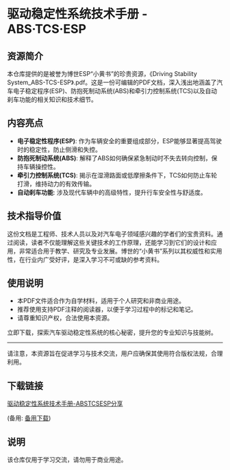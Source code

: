 # 驱动稳定性系统技术手册 - ABS·TCS·ESP

## 资源简介

本仓库提供的是被誉为博世ESP“小黄书”的珍贵资源，《Driving Stability System_ABS-TCS-ESP》.pdf。这是一份可编辑的PDF文档，深入浅出地涵盖了汽车电子稳定程序(ESP)、防抱死制动系统(ABS)和牵引力控制系统(TCS)以及自动刹车功能的相关知识和技术细节。

## 内容亮点

- **电子稳定性程序(ESP)**: 作为车辆安全的重要组成部分，ESP能够显著提高驾驶时的稳定性，防止侧滑和失控。
- **防抱死制动系统(ABS)**: 解释了ABS如何确保紧急制动时不失去转向控制，保持车辆操控性。
- **牵引力控制系统(TCS)**: 揭示在湿滑路面或低摩擦条件下，TCS如何防止车轮打滑，维持动力的有效传输。
- **自动刹车功能**: 涉及现代车辆中的高级特性，提升行车安全性与舒适度。

## 技术指导价值

这份文档是工程师、技术人员以及对汽车电子领域感兴趣的学者们的宝贵资料。通过阅读，读者不仅能理解这些关键技术的工作原理，还能学习到它们的设计和应用，非常适合用于教学、研究及专业发展。博世的“小黄书”系列以其权威性和实用性，在行业内广受好评，是深入学习不可或缺的参考资料。

## 使用说明

- 本PDF文件适合作为自学材料，适用于个人研究和非商业用途。
- 推荐使用支持PDF注释的阅读器，以便于学习过程中的标记和笔记。
- 请尊重知识产权，合法使用本资源。

立即下载，探索汽车驱动稳定性系统的核心秘密，提升您的专业知识与技能树。

---

请注意，本资源旨在促进学习与技术交流，用户应确保其使用符合版权法规，合理利用。

## 下载链接
[驱动稳定性系统技术手册-ABSTCSESP分享](https://pan.quark.cn/s/b677bbb5c6e4) 

(备用: [备用下载](https://pan.baidu.com/s/1GitQzmM2jhEJ4kL83zUjwQ?pwd=1234))

## 说明

该仓库仅用于学习交流，请勿用于商业用途。
